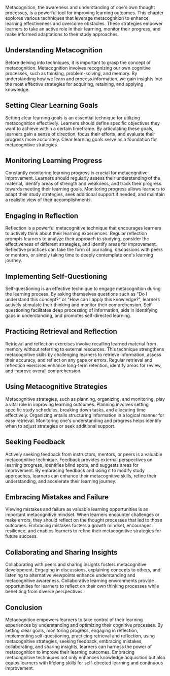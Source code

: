 
Metacognition, the awareness and understanding of one's own thought processes, is a powerful tool for improving learning outcomes. This chapter explores various techniques that leverage metacognition to enhance learning effectiveness and overcome obstacles. These strategies empower learners to take an active role in their learning, monitor their progress, and make informed adaptations to their study approaches.

Understanding Metacognition
---------------------------

Before delving into techniques, it is important to grasp the concept of metacognition. Metacognition involves recognizing our own cognitive processes, such as thinking, problem-solving, and memory. By understanding how we learn and process information, we gain insights into the most effective strategies for acquiring, retaining, and applying knowledge.

Setting Clear Learning Goals
----------------------------

Setting clear learning goals is an essential technique for utilizing metacognition effectively. Learners should define specific objectives they want to achieve within a certain timeframe. By articulating these goals, learners gain a sense of direction, focus their efforts, and evaluate their progress more accurately. Clear learning goals serve as a foundation for metacognitive strategies.

Monitoring Learning Progress
----------------------------

Constantly monitoring learning progress is crucial for metacognitive improvement. Learners should regularly assess their understanding of the material, identify areas of strength and weakness, and track their progress towards meeting their learning goals. Monitoring progress allows learners to adapt their study strategies, seek additional support if needed, and maintain a realistic view of their accomplishments.

Engaging in Reflection
----------------------

Reflection is a powerful metacognitive technique that encourages learners to actively think about their learning experiences. Regular reflection prompts learners to analyze their approach to studying, consider the effectiveness of different strategies, and identify areas for improvement. Reflective practices can take the form of journaling, discussions with peers or mentors, or simply taking time to deeply contemplate one's learning journey.

Implementing Self-Questioning
-----------------------------

Self-questioning is an effective technique to engage metacognition during the learning process. By asking themselves questions such as "Do I understand this concept?" or "How can I apply this knowledge?", learners actively stimulate their thinking and monitor their comprehension. Self-questioning facilitates deep processing of information, aids in identifying gaps in understanding, and promotes self-directed learning.

Practicing Retrieval and Reflection
-----------------------------------

Retrieval and reflection exercises involve recalling learned material from memory without referring to external resources. This technique strengthens metacognitive skills by challenging learners to retrieve information, assess their accuracy, and reflect on any gaps or errors. Regular retrieval and reflection exercises enhance long-term retention, identify areas for review, and improve overall comprehension.

Using Metacognitive Strategies
------------------------------

Metacognitive strategies, such as planning, organizing, and monitoring, play a vital role in improving learning outcomes. Planning involves setting specific study schedules, breaking down tasks, and allocating time effectively. Organizing entails structuring information in a logical manner for easy retrieval. Monitoring one's understanding and progress helps identify when to adjust strategies or seek additional support.

Seeking Feedback
----------------

Actively seeking feedback from instructors, mentors, or peers is a valuable metacognitive technique. Feedback provides external perspectives on learning progress, identifies blind spots, and suggests areas for improvement. By embracing feedback and using it to modify study approaches, learners can enhance their metacognitive skills, refine their understanding, and accelerate their learning journey.

Embracing Mistakes and Failure
------------------------------

Viewing mistakes and failure as valuable learning opportunities is an important metacognitive mindset. When learners encounter challenges or make errors, they should reflect on the thought processes that led to those outcomes. Embracing mistakes fosters a growth mindset, encourages resilience, and enables learners to refine their metacognitive strategies for future success.

Collaborating and Sharing Insights
----------------------------------

Collaborating with peers and sharing insights fosters metacognitive development. Engaging in discussions, explaining concepts to others, and listening to alternative viewpoints enhance understanding and metacognitive awareness. Collaborative learning environments provide opportunities for learners to reflect on their own thinking processes while benefiting from diverse perspectives.

Conclusion
----------

Metacognition empowers learners to take control of their learning experiences by understanding and optimizing their cognitive processes. By setting clear goals, monitoring progress, engaging in reflection, implementing self-questioning, practicing retrieval and reflection, using metacognitive strategies, seeking feedback, embracing mistakes, collaborating, and sharing insights, learners can harness the power of metacognition to improve their learning outcomes. Embracing metacognitive techniques not only enhances knowledge acquisition but also equips learners with lifelong skills for self-directed learning and continuous improvement.
